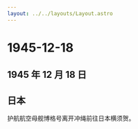 ```yaml
---
layout: ../../layouts/Layout.astro
---
```


# 1945-12-18

## 1945 年 12 月 18 日

## 日本

护航航空母舰博格号离开冲绳前往日本横须贺。